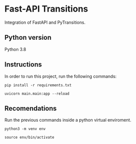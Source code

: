 # Fast-API Transitions

Integration of FastAPI and PyTransitions.

## Python version
Python 3.8

## Instructions

In order to run this project, run the following commands:

``` pip install -r requirements.txt ```

``` uvicorn main.main:app --reload ```

## Recomendations

Run the previous commands inside a python virtual enviroment.

``` python3 -m venv env ```

``` source env/bin/activate ```
